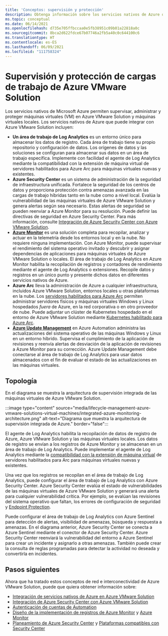 ```yaml
---
title: 'Conceptos: supervisión y protección'
description: Obtenga información sobre los servicios nativos de Azure que ayudan a asegurar y proteger sus cargas de trabajo de Azure VMware Solution.
ms.topic: conceptual
ms.date: 06/14/2021
ms.openlocfilehash: d735e705ffbccaa0e5fb38951c09b01a22818a0c
ms.sourcegitcommit: 8bca2d622fdce67b07746a2fb5a40c0c644100c6
ms.translationtype: HT
ms.contentlocale: es-ES
ms.lasthandoff: 06/09/2021
ms.locfileid: "111758324"
---
```

# <a name="monitor-and-protect-azure-vmware-solution-workloads"></a>Supervisión y protección de cargas de trabajo de Azure VMware Solution

Los servicios nativos de Microsoft Azure permiten supervisar, administrar y proteger máquinas virtuales (VM) en Azure VMware Solution y máquinas virtuales locales. Los servicios nativos de Azure que puede integrar con Azure VMware Solution incluyen:

- **Un área de trabajo de Log Analytics** es un entorno único para almacenar los datos de registro. Cada área de trabajo tiene su propio repositorio y configuración de datos. Los orígenes de datos y las soluciones se configuran para almacenar sus datos en un área de trabajo específica. Implemente con facilidad el agente de Log Analytics mediante la compatibilidad con la extensión de máquina virtual de servidores habilitados para Azure Arc para máquinas virtuales nuevas y existentes. 
- **Azure Security Center** es un sistema de administración de la seguridad de infraestructura unificada. Fortalece la seguridad de los centros de datos y proporciona protección contra amenazas avanzada en las cargas de trabajo híbridas tanto en la nube como a nivel local. Evalúa la vulnerabilidad de las máquinas virtuales de Azure VMware Solution y genera alertas según sea necesario. Estas alertas de seguridad se pueden reenviar a Azure Monitor para su resolución. Puede definir las directivas de seguridad en Azure Security Center. Para más información, consulte [Integración de Azure Security Center con Azure VMware Solution](azure-security-integration.md).
- **[Azure Monitor](../azure-monitor/vm/vminsights-enable-overview.md)** es una solución completa para recopilar, analizar y actuar en la telemetría desde los entornos local y en la nube. No requiere ninguna implementación. Con Azure Monitor, puede supervisar el rendimiento del sistema operativo invitado y descubrir y asignar dependencias de aplicaciones para máquinas virtuales de Azure VMware Solution o locales. El área de trabajo de Log Analytics en Azure Monitor habilita la recopilación de registros y contadores de rendimiento mediante el agente de Log Analytics o extensiones. Recopile datos y registros en un único punto y presente dichos datos en diferentes servicios nativos de Azure.
- **Azure Arc** lleva la administración de Azure a cualquier infraestructura, incluidos Azure VMware Solution, entornos locales u otras plataformas en la nube. Los [servidores habilitados para Azure Arc](../azure-arc/servers/overview.md) permiten administrar servidores físicos y máquinas virtuales Windows y Linux hospedados *fuera* de Azure, en la red corporativa o en otro proveedor de nube. Puede adjuntar un clúster de Kubernetes hospedado en el entorno de Azure VMware Solution mediante [Kubernetes habilitado para Azure Arc](../azure-arc/kubernetes/overview.md). 
- **[Azure Update Management](../automation/update-management/overview.md)** en Azure Automation administra las actualizaciones del sistema operativo de las máquinas Windows y Linux en un entorno híbrido. Supervisa el cumplimiento de la aplicación de revisiones y reenvía alertas de desviación de la aplicación de revisiones a Azure Monitor para su corrección. Azure Update Management debe conectarse al área de trabajo de Log Analytics para usar datos almacenados con el fin de evaluar el estado de las actualizaciones en las máquinas virtuales. 
 


## <a name="topology"></a>Topología

En el diagrama se muestra la arquitectura de supervisión integrada de las máquinas virtuales de Azure VMware Solution.

:::image type="content" source="media/lifecycle-management-azure-vmware-solutions-virtual-machines/integrated-azure-monitoring-architecture.png" alt-text="Diagrama que muestra la arquitectura de supervisión integrada de Azure." border="false":::

El agente de Log Analytics habilita la recopilación de datos de registro de Azure, Azure VMware Solution y las máquinas virtuales locales. Los datos de registro se envían a los registros de Azure Monitor y se almacenan en un área de trabajo de Log Analytics. Puede implementar el agente de Log Analytics mediante la [compatibilidad con la extensión de máquina virtual](../azure-arc/servers/manage-vm-extensions.md) de servidores habilitados para Arc para máquinas virtuales nuevas y existentes. 

Una vez que los registros se recopilan en el área de trabajo de Log Analytics, puede configurar el área de trabajo de Log Analytics con Azure Security Center. Azure Security Center evalúa el estado de vulnerabilidades de las máquinas virtuales de Azure VMware Solution y generará una alerta para cualquier vulnerabilidad crítica. Por ejemplo, se evalúan las revisiones del sistema operativo que faltan, los errores de configuración de seguridad y [Endpoint Protection](../security-center/security-center-services.md).

Puede configurar el área de trabajo de Log Analytics con Azure Sentinel para detección de alertas, visibilidad de amenazas, búsqueda y respuesta a amenazas. En el diagrama anterior, Azure Security Center se conecta a Azure Sentinel mediante el conector de Azure Security Center. Azure Security Center reenviará la vulnerabilidad del entorno a Azure Sentinel para crear un incidente y asignarlo a otras amenazas. También puede crear la consulta de reglas programadas para detectar la actividad no deseada y convertirla en incidentes.


## <a name="next-steps"></a>Pasos siguientes

Ahora que ha tratado estos conceptos de red e interconectividad de Azure VMware Solution, puede que quiera obtener información sobre:

- [Integración de servicios nativos de Azure en Azure VMware Solution](integrate-azure-native-services.md)
- [Integración de Azure Security Center con Azure VMware Solution](azure-security-integration.md)
- [Autenticación de cuentas de Automation](../automation/automation-security-overview.md)
- [Diseño de la implementación de registros de Azure Monitor](../azure-monitor/logs/design-logs-deployment.md) y [Azure Monitor](../azure-monitor/overview.md)
- [Planeamiento de Azure Security Center](../security-center/security-center-planning-and-operations-guide.md) y [Plataformas compatibles con Security Center](../security-center/security-center-os-coverage.md)


